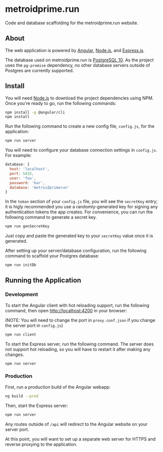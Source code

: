 # metroidprime.run

Code and database scaffolding for the metroidprime.run website.

## About

The web application is powered by [Angular](https://angular.io), [Node.js](https://nodejs.org), and [Express.js](https://expressjs.com/).

The database used on metroidprime.run is [PostgreSQL 10](https://www.postgresql.org/). As the project uses the `pg-promise` dependency, no other database servers outside of Postgres are currently supported.

## Install

You will need [Node.js](https://nodejs.org) to download the project dependencies using NPM. Once you're ready to go, run the following commands:

```bash
npm install -g @angular/cli
npm install
```

Run the following command to create a new config file, `config.js`, for the application:

```bash
npm run server
```

You will need to configure your database connection settings in `config.js`. For example:

```javascript
database: {
  host: 'localhost',
  port: 5432,
  user: 'foo',
  password: 'bar',
  database: 'metroidprimerun'
}
```

In the `token` section of your `config.js` file, you will see the `secretKey` entry; it is higly recommended you use a randomly-generated key for signing any authentication tokens the app creates. For convenience, you can run the following command to generate a secret key.

```bash
npm run genSecretKey
```

Just copy and paste the generated key to your `secretKey` value once it is generated.

After setting up your server/database configuration, run the following command to scaffold your Postgres database:

```bash
npm run initDb
```

## Running the Application

### Development

To start the Angular client with hot reloading support, run the following command, then open [http://localhost:4200](http://localhost:4200) in your browser:

(NOTE: You will need to change the port in `proxy.conf.json` if you change the server port in `config.js`)

```bash
npm run client
```

To start the Express server, run the following command. The server does not support hot reloading, so you will have to restart it after making any changes.

```bash
npm run server
```

### Production

First, run a production build of the Angular webapp:

```bash
ng build --prod
```

Then, start the Express server:

```bash
npm run server
```

Any routes outside of `/api` will redirect to the Angular website on your server port.

At this point, you will want to set up a separate web server for HTTPS and reverse proxying to the application.
